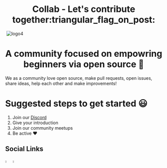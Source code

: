 <h1 align="center"> Collab - Let's contribute together:triangular_flag_on_post:  </h1>



<img align="center"> ![logo4](https://user-images.githubusercontent.com/96974600/178653970-e24b45d4-c6d6-455a-8c0e-fc852c1f9783.png) </img>

<h1 align="center">A community focused on empowring beginners via open source 🎉</h1>

We as a community love open source, make pull requests, open issues, share ideas, help each other and make improvements!

# Suggested steps to get started :smiley:
1. Join our <a href = "https://discord.gg/PGadh3Vyuv">Discord</a>
2. Give your introduction
3. Join our community meetups
4. Be active ❤️


<h2>Social Links</h2>

<a href = "https://discord.gg/PGadh3Vyuv"><img src = "https://img.icons8.com/color/344/discord-logo.png" style ="height:4%; width:4%;"></a>
<a href = "https://twitter.com/collab__"><img src = "https://img.icons8.com/fluency/344/twitter.png" style ="height:4%; width:4%;"></a>

